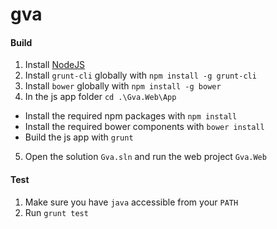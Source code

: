 gva
======

#### Build

1. Install [NodeJS](http://nodejs.org/)
2. Install `grunt-cli` globally with `npm install -g grunt-cli`
3. Install `bower` globally with `npm install -g bower`
4. In the js app folder `cd .\Gva.Web\App`
  * Install the required npm packages with `npm install`
  * Install the required bower components with `bower install`
  * Build the js app with `grunt`
5. Open the solution `Gva.sln` and run the web project `Gva.Web`

#### Test

1. Make sure you have `java` accessible from your `PATH`
2. Run `grunt test`
